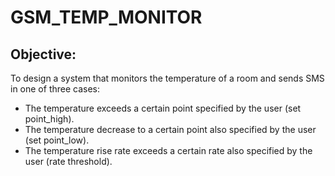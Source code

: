 # GSM_TEMP_MONITOR

## Objective:

To design a system that monitors the temperature of a room and sends SMS in one of three cases:

- The temperature exceeds a certain point specified by the user (set point_high).
- The temperature decrease to a certain point also specified by the user (set point_low).
- The temperature rise rate exceeds a certain rate also specified by the user (rate threshold).
